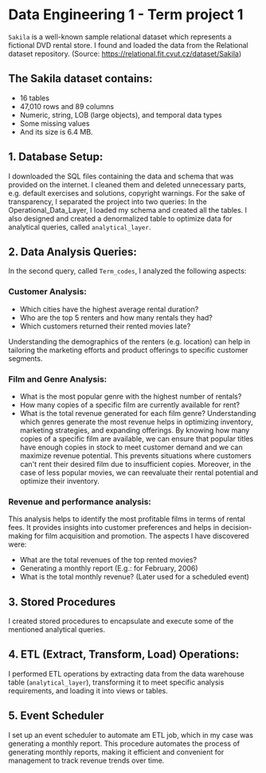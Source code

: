 # Data Engineering 1 - Term project 1

`Sakila` is a well-known sample relational dataset which represents a fictional DVD rental store. 
I found and loaded the data from the Relational dataset repository. (Source: https://relational.fit.cvut.cz/dataset/Sakila)

## The Sakila dataset contains:
- 16 tables
- 47,010 rows and 89 columns
- Numeric, string, LOB (large objects), and temporal data types
- Some missing values
- And its size is 6.4 MB.

## 1. Database Setup:
I downloaded the SQL files containing the data and schema that was provided on the internet. I cleaned them and deleted unnecessary parts, e.g. default exercises and solutions, copyright warnings. For the sake of transparency, I separated the project into two queries: In the Operational_Data_Layer, I loaded my schema and created all the tables. I also designed and created a denormalized table to optimize data for analytical queries, called `analytical_layer`.

## 2. Data Analysis Queries:
In the second query, called `Term_codes`, I analyzed the following aspects:

### Customer Analysis: 
- Which cities have the highest average rental duration?
- Who are the top 5 renters and how many rentals they had?
- Which customers returned their rented movies late?

Understanding the demographics of the renters (e.g. location) can help in tailoring the marketing efforts and product offerings to specific customer segments.

### Film and Genre Analysis:
- What is the most popular genre with the highest number of rentals?
- How many copies of a specific film are currently available for rent?
- What is the total revenue generated for each film genre?
Understanding which genres generate the most revenue helps in optimizing inventory, marketing strategies, and expanding offerings. By knowing how many copies of a specific film are available, we can ensure that popular titles have enough copies in stock to meet customer demand and we can maximize revenue potential. This prevents situations where customers can't rent their desired film due to insufficient copies. Moreover, in the case of less popular movies, we can reevaluate their rental potential and optimize their inventory.

### Revenue and performance analysis:
This analysis helps to identify the most profitable films in terms of rental fees. It provides insights into customer preferences and helps in decision-making for film acquisition and promotion. The aspects I have discovered were:
- What are the total revenues of the top rented movies?
- Generating a monthly report (E.g.: for February, 2006)
- What is the total monthly revenue? (Later used for a scheduled event)

## 3. Stored Procedures
I created stored procedures to encapsulate and execute some of the mentioned analytical queries.

## 4. ETL (Extract, Transform, Load) Operations:
I performed ETL operations by extracting data from the data warehouse table (`analytical_layer`), transforming it to meet specific analysis requirements, and loading it into views or tables.

## 5. Event Scheduler
I set up an event scheduler to automate am ETL job, which in my case was generating a monthly report. This procedure automates the process of generating monthly reports, making it efficient and convenient for management to track revenue trends over time.


